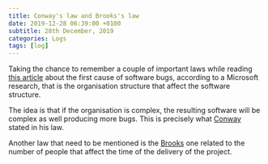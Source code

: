```yaml
---
title: Conway's law and Brooks's law
date: 2019-12-28 06:39:00 +0100
subtitle: 28th December, 2019
categories: Logs
tags: [log]
---
```


Taking the chance to remember a couple of important laws while reading [this article](https://augustl.com/blog/2019/best_bug_predictor_is_organizational_complexity/) about the first cause of software bugs, according to a Microsoft research, that is the organisation structure that affect the software structure.

The idea is that if the organisation is complex, the resulting software will be complex as well producing more bugs. This is precisely what [Conway](https://en.wikipedia.org/wiki/Conway%27s_law) stated in his law.

Another law that need to be mentioned is the [Brooks](https://en.wikipedia.org/wiki/Brooks%27s_law) one related to the number of people that affect the time of the delivery of the project.

